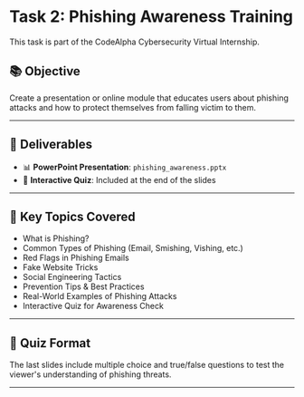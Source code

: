 # Task 2: Phishing Awareness Training

This task is part of the CodeAlpha Cybersecurity Virtual Internship.

## 📚 Objective

Create a presentation or online module that educates users about phishing attacks and how to protect themselves from falling victim to them.

---

## 📂 Deliverables

- 📊 **PowerPoint Presentation**: `phishing_awareness.pptx`
- 🧠 **Interactive Quiz**: Included at the end of the slides

---

## 📌 Key Topics Covered

- What is Phishing?
- Common Types of Phishing (Email, Smishing, Vishing, etc.)
- Red Flags in Phishing Emails
- Fake Website Tricks
- Social Engineering Tactics
- Prevention Tips & Best Practices
- Real-World Examples of Phishing Attacks
- Interactive Quiz for Awareness Check

---

## 🧠 Quiz Format

The last slides include multiple choice and true/false questions to test the viewer's understanding of phishing threats.

---

